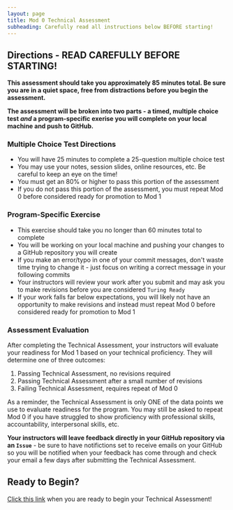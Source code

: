 ```yaml
---
layout: page
title: Mod 0 Technical Assessment
subheading: Carefully read all instructions below BEFORE starting!
---
```


## Directions - READ CAREFULLY BEFORE STARTING!
**This assessment should take you approximately 85 minutes total. Be sure you are in a quiet space, free from distractions before you begin the assessment.**

**The assessment will be broken into two parts - a timed, multiple choice test _and_ a program-specific exerise you will complete on your local machine and push to GitHub.**

### Multiple Choice Test Directions
- You will have 25 minutes to complete a 25-question multiple choice test
- You may use your notes, session slides, online resources, etc. Be careful to keep an eye on the time!
- You must get an 80% or higher to pass this portion of the assessment
- If you do not pass this portion of the assessment, you must repeat Mod 0 before considered ready for promotion to Mod 1

### Program-Specific Exercise
- This exercise should take you no longer than 60 minutes total to complete
- You will be working on your local machine and pushing your changes to a GitHub repository you will create
- If you make an error/typo in one of your commit messages, don't waste time trying to change it - just focus on writing a correct message in your following commits
- Your instructors will review your work after you submit and may ask you to make revisions before you are considered `Turing Ready`
- If your work falls far below expectations, you will likely not have an opportunity to make revisions and instead must repeat Mod 0 before considered ready for promotion to Mod 1

### Assessment Evaluation
After completing the Technical Assessment, your instructors will evaluate your readiness for Mod 1 based on your technical proficiency. They will determine one of three outcomes:
1. Passing Technical Assessment, no revisions required
2. Passing Technical Assessment after a small number of revisions
3. Failing Technical Assessment, requires repeat of Mod 0

As a reminder, the Technical Assessment is only ONE of the data points we use to evaluate readiness for the program. You may still be asked to repeat Mod 0 if you have struggled to show proficiency with professional skills, accountability, interpersonal skills, etc.

**Your instructors will leave feedback directly in your GitHub repository via an `Issue`** - be sure to have notifictions set to receive emails on your GitHub so you will be notified when your feedback has come through and check your email a few days after submitting the Technical Assessment.

## Ready to Begin?
[Click this link](https://github.com/turingschool/mod0_assessment1) when you are ready to begin your Technical Assessment! 